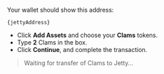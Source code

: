 Your wallet should show this address:

`{jettyAddress}`

* Click **Add Assets** and choose your **Clams** tokens.
* Type **2** Clams in the box.
* Click **Continue**, and complete the transaction.

> Waiting for transfer of Clams to Jetty…
